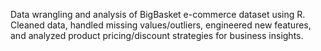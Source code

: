 Data wrangling and analysis of BigBasket e-commerce dataset using R. Cleaned data, handled missing values/outliers, engineered new features, and analyzed product pricing/discount strategies for business insights.
